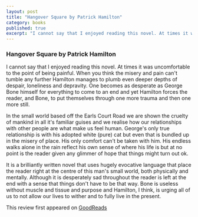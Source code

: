 ```yaml
---
layout: post
title: "Hangover Square by Patrick Hamilton"
category: books
published: true
excerpt: "I cannot say that I enjoyed reading this novel. At times it was uncomfortable to the point of being painful."
---
```

### Hangover Square by Patrick Hamilton

I cannot say that I enjoyed reading this novel. At times it was uncomfortable to the point of being painful. When you think the misery and pain can't tumble any further Hamilton manages to plumb even deeper depths of despair, loneliness and depravity. One becomes as desperate as George Bone himself for everything to come to an end and yet Hamilton forces the reader, and Bone, to put themselves through one more trauma and then one more still.

In the small world based off the Earls Court Road we are shown the cruelty of mankind in all it's familiar guises and we realise how our relationships with other people are what make us feel human. George's only true relationship is with his adopted white (pure) cat but even that is bundled up in the misery of place. His only comfort can't be taken with him. His endless walks alone in the rain reflect his own sense of where his life is but at no point is the reader given any glimmer of hope that things might turn out ok.

It is a brilliantly written novel that uses hugely evocative language that place the reader right at the centre of this man's small world, both physically and mentally. Although it is desperately sad throughout the reader is left at the end with a sense that things don't have to be that way. Bone is useless without muscle and tissue and purpose and Hamilton, I think, is urging all of us to not allow our lives to wither and to fully live in the present.

This review first appeared on [GoodReads]

[GoodReads]: https://www.goodreads.com/review/show/928807417